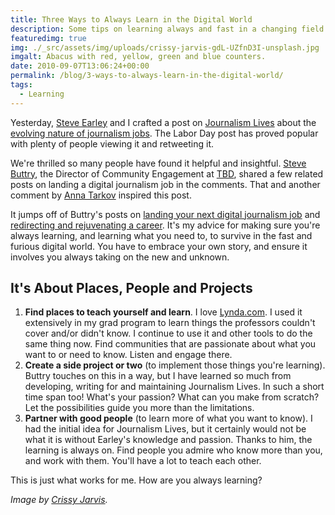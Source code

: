 ```yaml
---
title: Three Ways to Always Learn in the Digital World
description: Some tips on learning always and fast in a changing field.
featuredimg: true
img: ./_src/assets/img/uploads/crissy-jarvis-gdL-UZfnD3I-unsplash.jpg
imgalt: Abacus with red, yellow, green and blue counters.
date: 2010-09-07T13:06:24+00:00
permalink: /blog/3-ways-to-always-learn-in-the-digital-world/
tags:
  - Learning
---
```


Yesterday, [Steve Earley](http://twitter.com/stephencearley) and I crafted a post on [Journalism Lives](http://journalismlives.com/) about the [evolving nature of journalism jobs](http://journalismlives.com/labor-day-survey-the-changing-face-of-journal). The Labor Day post has proved popular with plenty of people viewing it and retweeting it.

We're thrilled so many people have found it helpful and insightful. [Steve Buttry](http://stevebuttry.wordpress.com/), the Director of Community Engagement at [TBD](http://www.tbd.com/), shared a few related posts on landing a digital journalism job in the comments. That and another comment by [Anna Tarkov](http://www.annatarkov.com/) inspired this post.

It jumps off of Buttry's posts on [landing your next digital journalism job](http://stevebuttry.wordpress.com/2010/05/21/some-tips-on-landing-your-next-job-in-digital-journalism/) and [redirecting and rejuvenating a career](http://stevebuttry.wordpress.com/2010/03/08/thoughts-on-redirecting-and-rejuvenating-a-career/). It's my advice for making sure you're always learning, and learning what you need to, to survive in the fast and furious digital world. You have to embrace your own story, and ensure it involves you always taking on the new and unknown.

## It's About Places, People and Projects

1. **Find places to teach yourself and learn**. I love [Lynda.com](http://www.lynda.com/). I used it extensively in my grad program to learn things the professors couldn't cover and/or didn't know. I continue to use it and other tools to do the same thing now. Find communities that are passionate about what you want to or need to know. Listen and engage there.
2. **Create a side project or two** (to implement those things you're learning). Buttry touches on this in a way, but I have learned so much from developing, writing for and maintaining Journalism Lives. In such a short time span too! What's your passion? What can you make from scratch? Let the possibilities guide you more than the limitations.
3. **Partner with good people** (to learn more of what you want to know). I had the initial idea for Journalism Lives, but it certainly would not be what it is without Earley's knowledge and passion. Thanks to him, the learning is always on. Find people you admire who know more than you, and work with them. You'll have a lot to teach each other.

This is just what works for me. How are you always learning?

_Image by [Crissy Jarvis](https://unsplash.com/photos/gdL-UZfnD3I)._
